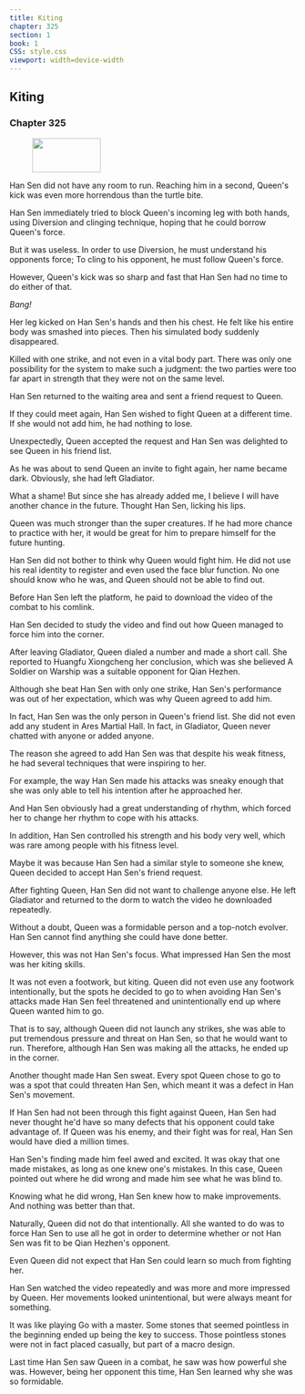 ```yaml
---
title: Kiting
chapter: 325
section: 1
book: 1
CSS: style.css
viewport: width=device-width
---
```


## Kiting

### Chapter 325

<figure>
	<img src="../Images/gem.gif" alt="" id="gem" width="120" height="60" />
</figure>

Han Sen did not have any room to run. Reaching him in a second, Queen's kick was even more horrendous than the turtle bite.

Han Sen immediately tried to block Queen's incoming leg with both hands, using Diversion and clinging technique, hoping that he could borrow Queen's force.

But it was useless. In order to use Diversion, he must understand his opponents force; To cling to his opponent, he must follow Queen's force.

However, Queen's kick was so sharp and fast that Han Sen had no time to do either of that.

*Bang!*

Her leg kicked on Han Sen's hands and then his chest. He felt like his entire body was smashed into pieces. Then his simulated body suddenly disappeared.

Killed with one strike, and not even in a vital body part. There was only one possibility for the system to make such a judgment: the two parties were too far apart in strength that they were not on the same level.

Han Sen returned to the waiting area and sent a friend request to Queen.

If they could meet again, Han Sen wished to fight Queen at a different time. If she would not add him, he had nothing to lose.

Unexpectedly, Queen accepted the request and Han Sen was delighted to see Queen in his friend list.

As he was about to send Queen an invite to fight again, her name became dark. Obviously, she had left Gladiator.

What a shame! But since she has already added me, I believe I will have another chance in the future. Thought Han Sen, licking his lips.

Queen was much stronger than the super creatures. If he had more chance to practice with her, it would be great for him to prepare himself for the future hunting.

Han Sen did not bother to think why Queen would fight him. He did not use his real identity to register and even used the face blur function. No one should know who he was, and Queen should not be able to find out.

Before Han Sen left the platform, he paid to download the video of the combat to his comlink.

Han Sen decided to study the video and find out how Queen managed to force him into the corner.

After leaving Gladiator, Queen dialed a number and made a short call. She reported to Huangfu Xiongcheng her conclusion, which was she believed A Soldier on Warship was a suitable opponent for Qian Hezhen.

Although she beat Han Sen with only one strike, Han Sen's performance was out of her expectation, which was why Queen agreed to add him.

In fact, Han Sen was the only person in Queen's friend list. She did not even add any student in Ares Martial Hall. In fact, in Gladiator, Queen never chatted with anyone or added anyone.

The reason she agreed to add Han Sen was that despite his weak fitness, he had several techniques that were inspiring to her.

For example, the way Han Sen made his attacks was sneaky enough that she was only able to tell his intention after he approached her.

And Han Sen obviously had a great understanding of rhythm, which forced her to change her rhythm to cope with his attacks.

In addition, Han Sen controlled his strength and his body very well, which was rare among people with his fitness level.

Maybe it was because Han Sen had a similar style to someone she knew, Queen decided to accept Han Sen's friend request.

After fighting Queen, Han Sen did not want to challenge anyone else. He left Gladiator and returned to the dorm to watch the video he downloaded repeatedly.

Without a doubt, Queen was a formidable person and a top-notch evolver. Han Sen cannot find anything she could have done better.

However, this was not Han Sen's focus. What impressed Han Sen the most was her kiting skills.

It was not even a footwork, but kiting. Queen did not even use any footwork intentionally, but the spots he decided to go to when avoiding Han Sen's attacks made Han Sen feel threatened and unintentionally end up where Queen wanted him to go.

That is to say, although Queen did not launch any strikes, she was able to put tremendous pressure and threat on Han Sen, so that he would want to run. Therefore, although Han Sen was making all the attacks, he ended up in the corner.

Another thought made Han Sen sweat. Every spot Queen chose to go to was a spot that could threaten Han Sen, which meant it was a defect in Han Sen's movement.

If Han Sen had not been through this fight against Queen, Han Sen had never thought he'd have so many defects that his opponent could take advantage of. If Queen was his enemy, and their fight was for real, Han Sen would have died a million times.

Han Sen's finding made him feel awed and excited. It was okay that one made mistakes, as long as one knew one's mistakes. In this case, Queen pointed out where he did wrong and made him see what he was blind to.

Knowing what he did wrong, Han Sen knew how to make improvements. And nothing was better than that.

Naturally, Queen did not do that intentionally. All she wanted to do was to force Han Sen to use all he got in order to determine whether or not Han Sen was fit to be Qian Hezhen's opponent.

Even Queen did not expect that Han Sen could learn so much from fighting her.

Han Sen watched the video repeatedly and was more and more impressed by Queen. Her movements looked unintentional, but were always meant for something.

It was like playing Go with a master. Some stones that seemed pointless in the beginning ended up being the key to success. Those pointless stones were not in fact placed casually, but part of a macro design.

Last time Han Sen saw Queen in a combat, he saw was how powerful she was. However, being her opponent this time, Han Sen learned why she was so formidable.